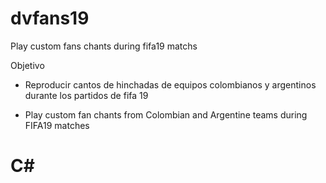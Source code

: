 # dvfans19
Play custom fans chants during fifa19 matchs


Objetivo

- Reproducir cantos de hinchadas de equipos colombianos y argentinos durante los partidos de fifa 19 

- Play custom fan chants from Colombian and Argentine teams during FIFA19 matches



# C#
